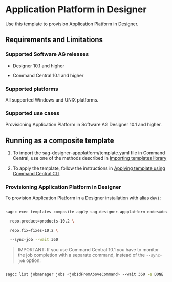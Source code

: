 <!-- Copyright 2013 - 2018 Software AG, Darmstadt, Germany and/or its licensors

   SPDX-License-Identifier: Apache-2.0

    Licensed under the Apache License, Version 2.0 (the "License");
    you may not use this file except in compliance with the License.
    You may obtain a copy of the License at

        http://www.apache.org/licenses/LICENSE-2.0

    Unless required by applicable law or agreed to in writing, software
    distributed under the License is distributed on an "AS IS" BASIS,
     WITHOUT WARRANTIES OR CONDITIONS OF ANY KIND, either express or implied.
     See the License for the specific language governing permissions and

     limitations under the License.                                                  

-->

# Application Platform in Designer

Use this template to provision Application Platform in Designer.

## Requirements and Limitations

### Supported Software AG releases

* Designer 10.1 and higher
* Command Central 10.1 and higher

### Supported platforms

All supported Windows and UNIX platforms.

### Supported use cases

Provisioning Application Platform in Software AG Designer 10.1 and higher.

## Running as a composite template

1. To import the sag-designer-appplatform/template.yaml file in Command Central, use one of the methods described in [Importing templates library](https://github.com/SoftwareAG/sagdevops-templates/wiki/Importing-templates-library)
2. To apply the template, follow the instructions in [Applying template using Command Central CLI](https://github.com/SoftwareAG/sagdevops-templates/wiki/Using-default-templates#applying-template-using-command-central-cli)

### Provisioning Application Platform in Designer
To provision Application Platform in a Designer installation with alias `dev1`:

```bash
sagcc exec templates composite apply sag-designer-appplatform nodes=dev1 \
  repo.product=products-10.2 \
  repo.fix=fixes-10.2 \
  --sync-job --wait 360
```
> IMPORTANT: If you use Command Central 10.1 you have to monitor the job completion with a separate command, instead of the `--sync-job` option:

```bash
sagcc list jobmanager jobs <jobIdFromAboveCommand> --wait 360 -e DONE
```